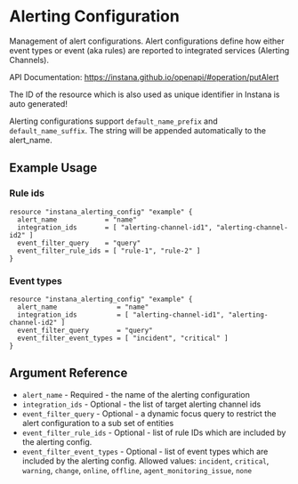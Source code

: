 # Alerting Configuration

Management of alert configurations. Alert configurations define how either event types or 
event (aka rules) are reported to integrated services (Alerting Channels).

API Documentation: <https://instana.github.io/openapi/#operation/putAlert>

The ID of the resource which is also used as unique identifier in Instana is auto generated!

Alerting configurations support `default_name_prefix` and `default_name_suffix`. The string will be appended automatically
to the alert_name.

## Example Usage

### Rule ids

```hcl
resource "instana_alerting_config" "example" {
  alert_name            = "name"
  integration_ids       = [ "alerting-channel-id1", "alerting-channel-id2" ]
  event_filter_query    = "query"
  event_filter_rule_ids = [ "rule-1", "rule-2" ]
}
``` 

### Event types

```hcl
resource "instana_alerting_config" "example" {
  alert_name               = "name"
  integration_ids          = [ "alerting-channel-id1", "alerting-channel-id2" ]
  event_filter_query       = "query"
  event_filter_event_types = [ "incident", "critical" ]
}
``` 

## Argument Reference

* `alert_name` - Required - the name of the alerting configuration
* `integration_ids` - Optional - the list of target alerting channel ids
* `event_filter_query` - Optional - a dynamic focus query to restrict the alert configuration to a sub set of entities
* `event_filter_rule_ids` - Optional - list of rule IDs which are included by the alerting config.
* `event_filter_event_types` - Optional - list of event types which are included by the alerting config.
Allowed values: `incident`, `critical`, `warning`, `change`, `online`, `offline`, `agent_monitoring_issue`, `none`
